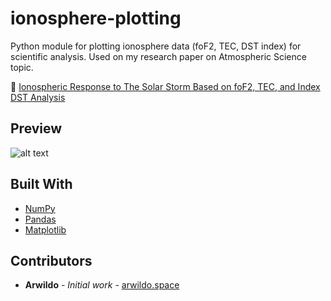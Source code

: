 # ionosphere-plotting
Python module for plotting ionosphere data (foF2, TEC, DST index) for scientific analysis.
Used on my research paper on Atmospheric Science topic.

:memo: [Ionospheric Response to The Solar Storm Based on foF2, TEC, and Index DST Analysis](https://ejournal.unsrat.ac.id/index.php/jmuo/article/view/24516/)

## Preview
![alt text](https://www.arwildo.space/assets/images/ionosphere-plotting.png "Graphs Preview")

## Built With

* [NumPy](https://github.com/numpy/numpy)
* [Pandas](https://github.com/pandas-dev/pandas)
* [Matplotlib](https://github.com/matplotlib/matplotlib)

## Contributors

* **Arwildo** - *Initial work* - [arwildo.space](http://www.arwildo.space/)
